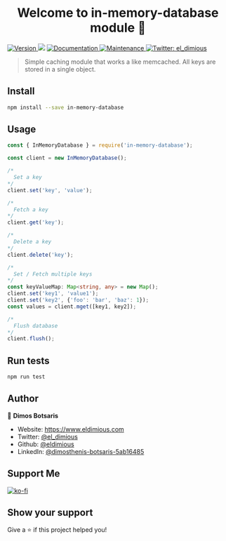 <h1 align="center">Welcome to in-memory-database module 👋</h1>
<p>
  <a href="https://www.npmjs.com/package/in-memory-database" target="_blank">
    <img alt="Version" src="https://img.shields.io/npm/v/in-memory-database.svg">
  </a>
  <img src="https://img.shields.io/badge/npm-%3E%3D7.13.0-blue.svg" />
  <a href="https://github.com/eldimious/in-memory-database#readme" target="_blank">
    <img alt="Documentation" src="https://img.shields.io/badge/documentation-yes-brightgreen.svg" />
  </a>
  <a href="https://github.com/eldimious/in-memory-database/graphs/commit-activity" target="_blank">
    <img alt="Maintenance" src="https://img.shields.io/badge/Maintained%3F-yes-green.svg" />
  </a>

  <a href="https://twitter.com/el_dimious" target="_blank">
    <img alt="Twitter: el_dimious" src="https://img.shields.io/twitter/follow/el_dimious.svg?style=social" />
  </a>
</p>

> Simple caching module that works a like memcached. All keys are stored in a single object.

## Install

```sh
npm install --save in-memory-database
```

## Usage

```ts
const { InMemoryDatabase } = require('in-memory-database');

const client = new InMemoryDatabase();

/*
  Set a key
*/
client.set('key', 'value');

/*
  Fetch a key
*/
client.get('key');

/*
  Delete a key
*/
client.delete('key');

/*
  Set / Fetch multiple keys
*/
const keyValueMap: Map<string, any> = new Map();
client.set('key1', 'value1');
client.set('key2', {'foo': 'bar', 'baz': 1});
const values = client.mget([key1, key2]);

/*
  Flush database
*/
client.flush();
```

## Run tests

```sh
npm run test
```

## Author

👤 **Dimos Botsaris**

* Website: https://www.eldimious.com
* Twitter: [@el_dimious](https://twitter.com/el_dimious)
* Github: [@eldimious](https://github.com/eldimious)
* LinkedIn: [@dimosthenis-botsaris-5ab16485](https://www.linkedin.com/in/dimosthenis-botsaris-5ab16485/)

## Support Me

[![ko-fi](https://ko-fi.com/img/githubbutton_sm.svg)](https://ko-fi.com/Y8Y797KCA)

## Show your support

Give a ⭐️ if this project helped you!
